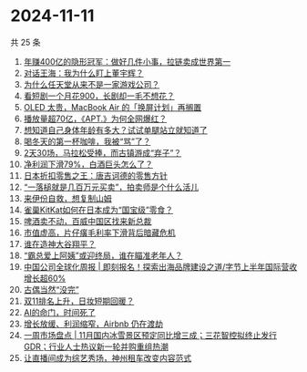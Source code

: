# 2024-11-11

共 25 条

<!-- BEGIN 36KR -->
<!-- 最后更新时间 2024-11-11 06:12:49 +0800 -->
1. [年赚400亿的隐形冠军：做好几件小事，拉链卖成世界第一](https://36kr.com/p/3028663437714689)
1. [对话王海：我为什么盯上董宇辉？](https://36kr.com/p/3028710673966601)
1. [为什么任天堂从来不是一家游戏公司？](https://36kr.com/p/3028639467431427)
1. [看短剧一个月花900，长剧却一毛不想花？](https://36kr.com/p/3029002181387523)
1. [OLED 太贵，MacBook Air 的「换屏计划」再搁置](https://36kr.com/p/3028631619151108)
1. [播放量超70亿，《APT.》为何全网爆红？](https://36kr.com/p/3028638480688384)
1. [想知道自己身体年龄有多大？试试单腿站立就知道了](https://36kr.com/p/3023139113674243)
1. [喝冬天的第一杯咖啡，我被“骂”了？](https://36kr.com/p/3029897858622978)
1. [2天30场，马拉松受捧，而古镇游成“弃子”？](https://36kr.com/p/3030013447513602)
1. [净利润下滑79%，白酒巨头怎么了？](https://36kr.com/p/3028938000803333)
1. [日本折扣零售之王：唐吉诃德的零售方针](https://36kr.com/p/3029844466836736)
1. [“一落槌就是几百万元买卖”，拍卖师是个什么活儿](https://36kr.com/p/3029900939420934)
1. [来伊份自救，想复制山姆](https://36kr.com/p/3029008254395649)
1. [雀巢KitKat如何在日本成为“国宝级”零食？](https://36kr.com/p/3029844347790850)
1. [啤酒卖不动，百威中国区找来新总裁](https://36kr.com/p/3029008397526275)
1. [市值虚高，片仔癀毛利率下滑背后暗藏危机](https://36kr.com/p/3028380573102982)
1. [谁在造神大谷翔平？](https://36kr.com/p/3029046784976132)
1. [“霸总爱上阿姨”或迎终局，谁在瞄准老年人？](https://36kr.com/p/3029315972330374)
1. [中国公司全球化周报 | 即刻报名！探索出海品牌建设之道/字节上半年国际营收增长超60%](https://36kr.com/p/3027701104223751)
1. [古偶当然“没完”](https://36kr.com/p/3029323792164353)
1. [双11排名上升，日妆短期回暖？](https://36kr.com/p/3029052240979205)
1. [AI的命门，时间死了](https://36kr.com/p/3029902094411015)
1. [增长放缓、利润缩窄，Airbnb 仍在渡劫](https://36kr.com/p/3028464337052934)
1. [一周市场盘点 | 11月国内冰雪景区预定同比增三成；三花智控拟终止发行GDR；行业人士热议新一轮并购重组热潮](https://36kr.com/p/3029237442864646)
1. [让直播间成为综艺秀场，神州租车改变内容范式](https://36kr.com/p/3030574680532229)
<!-- END 36KR -->